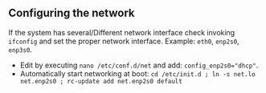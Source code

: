## Configuring the network
If the system has several/Different network interface check invoking `ifconfig` and set the proper network interface. Example: `eth0`, `enp2s0`, `enp3s0`.
- Edit by executing `nano /etc/conf.d/net` and add: `config_enp2s0="dhcp"`.
- Automatically start networking at boot: `cd /etc/init.d ; ln -s net.lo net.enp2s0 ; rc-update add net.enp2s0 default`